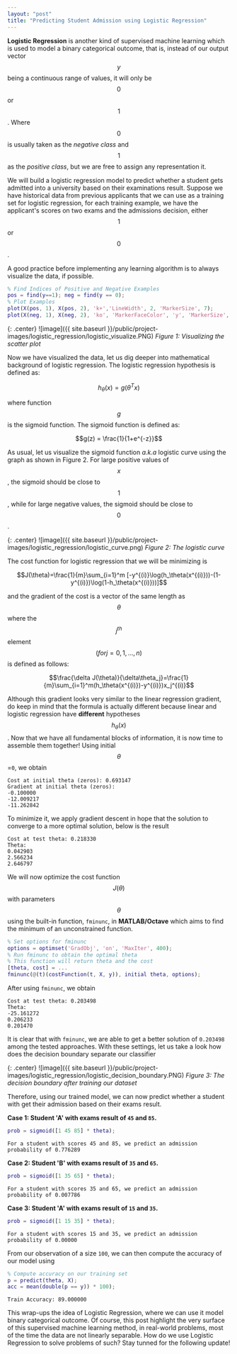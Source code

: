 ```yaml
---
layout: "post"
title: "Predicting Student Admission using Logistic Regression"
---
```


**Logistic Regression** is another kind of supervised machine learning which is used to model a binary categorical outcome, that is, instead of our output vector $$y$$ being a continuous range of values, it will only be $$0$$ or $$1$$. Where $$0$$ is usually taken as the _negative class_ and $$1$$ as the _positive class_, but we are free to assign any representation it.

We will build a logistic regression model to predict whether a student gets admitted into a university based on their examinations result. Suppose we have historical data from previous applicants that we can use as a training set for logistic regression, for each training example, we have the applicant's scores on two exams and the admissions decision, either $$1$$ or $$0$$.

A good practice before implementing any learning algorithm is to always visualize the data, if possible.

```matlab
% Find Indices of Positive and Negative Examples
pos = find(y==1); neg = find(y == 0);
% Plot Examples
plot(X(pos, 1), X(pos, 2), 'k+','LineWidth', 2, 'MarkerSize', 7);
plot(X(neg, 1), X(neg, 2), 'ko', 'MarkerFaceColor', 'y', 'MarkerSize', 7);
```

{: .center}
![image]({{ site.baseurl }}/public/project-images/logistic_regression/logistic_visualize.PNG)
*Figure 1: Visualizing the scatter plot*

Now we have visualized the data, let us dig deeper into mathematical background of logistic regression. The logistic regression hypothesis is defined as:

$$h_\theta(x)=g(\theta^Tx)$$

where function $$g$$ is the sigmoid function. The sigmoid function is defined as:

$$g(z) = \frac{1}{1+e^{-z}}$$

As usual, let us visualize the sigmoid function _a.k.a_ logistic curve using the graph as shown in Figure 2. For large positive values of $$x$$, the sigmoid should be close to $$1$$, while for large negative values, the sigmoid should be close to $$0$$.

{: .center}
![image]({{ site.baseurl }}/public/project-images/logistic_regression/logistic_curve.png)
*Figure 2: The logistic curve*

The cost function for logistic regression that we will be minimizing is

$$J(\theta)=\frac{1}{m}\sum_{i=1}^m [-y^{(i)}\log(h_\theta(x^{(i)}))-(1-y^{(i)})\log(1-h_\theta(x^{(i)}))]$$

and the gradient of the cost is a vector of the same length as $$\theta$$ where the $$j^{th}$$ element $$(for j=0,1,...,n)$$ is defined as follows:

$$\frac{\delta J(\theta)}{\delta\theta_j}=\frac{1}{m}\sum_{i=1}^m(h_\theta(x^{(i)})-y^{(i)})x_j^{(i)}$$

Although this gradient looks very similar to the linear regression gradient, do keep in mind that the formula is actually different because linear and logistic regression have **different** hypotheses $$h_\theta(x)$$. Now that we have all fundamental blocks of information, it is now time to assemble them together! Using initial $$\theta$$=`0`, we obtain

```
Cost at initial theta (zeros): 0.693147
Gradient at initial theta (zeros):
-0.100000 
-12.009217
-11.262842
```
To minimize it, we apply gradient descent in hope that the solution to converge to a more optimal solution, below is the result

```
Cost at test theta: 0.218330
Theta:
0.042903
2.566234
2.646797
```

We will now optimize the cost function $$J(\theta)$$ with parameters $$\theta$$ using the built-in function, `fminunc`, in **MATLAB/Octave** which aims to find the minimum of an unconstrained function.

```matlab
% Set options for fminunc
options = optimset('GradObj', 'on', 'MaxIter', 400);
% Run fminunc to obtain the optimal theta
% This function will return theta and the cost
[theta, cost] = ...
fminunc(@(t)(costFunction(t, X, y)), initial theta, options);
```

After using `fminunc`, we obtain

```
Cost at test theta: 0.203498
Theta:
-25.161272
0.206233
0.201470
```
It is clear that with `fminunc`, we are able to get a better solution of `0.203498` among the tested approaches. With these settings, let us take a look how does the decision boundary separate our classifier

{: .center}
![image]({{ site.baseurl }}/public/project-images/logistic_regression/logistic_decision_boundary.PNG)
*Figure 3: The decision boundary after training our dataset*

Therefore, using our trained model, we can now predict whether a student with get their admission based on their exams result.

**Case 1: Student 'A' with exams result of `45` and `85`.**

```matlab
prob = sigmoid([1 45 85] * theta);
```
```
For a student with scores 45 and 85, we predict an admission probability of 0.776289
```

**Case 2: Student 'B' with exams result of `35` and `65`.**

```matlab
prob = sigmoid([1 35 65] * theta);
```
```
For a student with scores 35 and 65, we predict an admission probability of 0.007786
```

**Case 3: Student 'A' with exams result of `15` and `35`.**

```matlab
prob = sigmoid([1 15 35] * theta);
```
```
For a student with scores 15 and 35, we predict an admission probability of 0.00000
```

From our observation of a size `100`, we can then compute the accuracy of our model using

```matlab
% Compute accuracy on our training set
p = predict(theta, X);
acc = mean(double(p == y)) * 100);
```
```
Train Accuracy: 89.000000
```

This wrap-ups the idea of Logistic Regression, where we can use it model binary categorical outcome. Of course, this post highlight the very surface of this supervised machine learning method, in real-world problems, most of the time the data are not linearly separable. How do we use Logistic Regression to solve problems of such? Stay tunned for the following update!